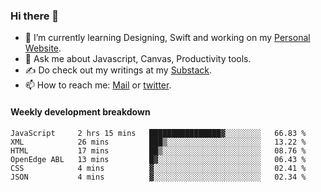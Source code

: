 ### Hi there 👋

- 🌱 I’m currently learning Designing, Swift and working on my [Personal Website](https://kvaishak.com/).
- 💬 Ask me about Javascript, Canvas,  Productivity tools. 
- :writing_hand: Do check out my writings at my [Substack](https://kvaishak.substack.com/).
- 📫 How to reach me: [Mail](mailto:vaishak.kaippanchery@gmail.com) or [twitter](https://twitter.com/kvaishack).


#### Weekly development breakdown

<!--START_SECTION:waka-->

```text
JavaScript     2 hrs 15 mins   ████████████████▓░░░░░░░░   66.83 %
XML            26 mins         ███▒░░░░░░░░░░░░░░░░░░░░░   13.22 %
HTML           17 mins         ██▒░░░░░░░░░░░░░░░░░░░░░░   08.76 %
OpenEdge ABL   13 mins         █▓░░░░░░░░░░░░░░░░░░░░░░░   06.43 %
CSS            4 mins          ▓░░░░░░░░░░░░░░░░░░░░░░░░   02.41 %
JSON           4 mins          ▓░░░░░░░░░░░░░░░░░░░░░░░░   02.34 %
```

<!--END_SECTION:waka-->
